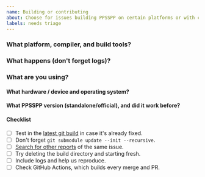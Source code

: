 ```yaml
---
name: Building or contributing
about: Choose for issues building PPSSPP on certain platforms or with certain toolsets.
labels: needs triage
---
```

<!-- You can remove this stuff - just don't forget to answer the questions.
They're important. -->

### What platform, compiler, and build tools?


### What happens (don't forget logs)?


### What are you using?
#### What hardware / device and operating system?

#### What PPSSPP version (standalone/official), and did it work before?


#### Checklist
<!-- Don't forget the below, change [ ] to [X] when done.  Note anything else you tried. -->
 - [ ] Test in the [latest git build](https://buildbot.orphis.net/ppsspp/) in case it's already fixed.
 - [ ] Don't forget `git submodule update --init --recursive`.
 - [ ] [Search for other reports](https://github.com/hrydgard/ppsspp/search?q=my+issue&type=issues) of the same issue.
 - [ ] Try deleting the build directory and starting fresh.
 - [ ] Include logs and help us reproduce.
 - [ ] Check GitHub Actions, which builds every merge and PR.

